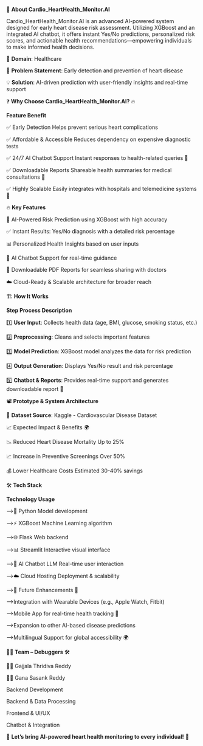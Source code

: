 🚀 **About Cardio_HeartHealth_Monitor.AI**

Cardio_HeartHealth_Monitor.AI is an advanced AI-powered system designed for early heart disease risk assessment. Utilizing XGBoost and an integrated AI chatbot, it offers instant Yes/No predictions, personalized risk scores, and actionable health recommendations—empowering individuals to make informed health decisions.

🔬 **Domain**: Healthcare

📜 **Problem Statement**: Early detection and prevention of heart disease

💡 **Solution**: AI-driven prediction with user-friendly insights and real-time support

❓ **Why Choose Cardio_HeartHealth_Monitor.AI?** 🔥



**Feature Benefit**

✅ Early Detection Helps prevent serious heart complications

✅ Affordable & Accessible Reduces dependency on expensive diagnostic tests

✅ 24/7 AI Chatbot Support Instant responses to health-related queries 🤖

✅ Downloadable Reports Shareable health summaries for medical consultations 📄

✅ Highly Scalable Easily integrates with hospitals and telemedicine systems 🏥




🔥 **Key Features**


🏥 AI-Powered Risk Prediction using XGBoost with high accuracy

✅ Instant Results: Yes/No diagnosis with a detailed risk percentage

📊 Personalized Health Insights based on user inputs

🤖 AI Chatbot Support for real-time guidance

📄 Downloadable PDF Reports for seamless sharing with doctors

☁️ Cloud-Ready & Scalable architecture for broader reach



🏗️ **How It Works**

**Step Process Description**

1️⃣ **User Input**: Collects health data (age, BMI, glucose, smoking status, etc.)

2️⃣ **Preprocessing**: Cleans and selects important features

3️⃣ **Model Prediction**: XGBoost model analyzes the data for risk prediction

4️⃣ **Output Generation**: Displays Yes/No result and risk percentage

5️⃣ **Chatbot & Reports**: Provides real-time support and generates downloadable report 📄



📽️ **Prototype & System Architecture**

📂 **Dataset Source**: Kaggle - Cardiovascular Disease Dataset

📈 Expected Impact & Benefits 🌍

📉 Reduced Heart Disease Mortality Up to 25%

📈 Increase in Preventive Screenings Over 50%

💰 Lower Healthcare Costs Estimated 30-40% savings



🛠️ **Tech Stack**

**Technology Usage**

-->🐍 Python Model development

-->⚡ XGBoost Machine Learning algorithm

-->🌐 Flask Web backend

-->📊 Streamlit Interactive visual interface

-->🤖 AI Chatbot LLM Real-time user interaction

-->☁️ Cloud Hosting Deployment & scalability

-->🎯 Future Enhancements 🚀

-->Integration with Wearable Devices (e.g., Apple Watch, Fitbit)

-->Mobile App for real-time health tracking 📱

-->Expansion to other AI-based disease predictions

-->Multilingual Support for global accessibility 🌍



👨‍💻 **Team – Debuggers** 🛠️

👩‍💻 Gajjala Thridiva Reddy

👨‍🎓 Gana Sasank Reddy

Backend Development

Backend & Data Processing

Frontend & UI/UX

Chatbot & Integration


🚀 **Let’s bring AI-powered heart health monitoring to every individual!** 💖

